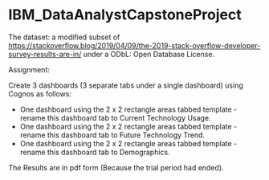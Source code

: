 # IBM_DataAnalystCapstoneProject
The dataset:  a modified subset of  https://stackoverflow.blog/2019/04/09/the-2019-stack-overflow-developer-survey-results-are-in/ under a ODbL: Open Database License.

Assignment: 

Create 3 dashboards (3 separate tabs under a single dashboard) using Cognos as follows:
- One dashboard using the 2 x 2 rectangle areas tabbed template - rename this dashboard tab to Current Technology Usage.
- One dashboard using the 2 x 2 rectangle areas tabbed template - rename this dashboard tab to Future Technology Trend.
- One dashboard using the 2 x 2 rectangle areas tabbed template - rename this dashboard tab to Demographics.
  
The Results are in pdf form (Because the trial period had ended).

